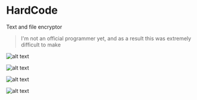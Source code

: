 # HardCode
Text and file encryptor
>I'm not an official programmer yet, and as a result this was extremely difficult to make

![alt text](https://cdn.discordapp.com/attachments/937053497545875536/1042504763973050378/image.png)


![alt text](https://cdn.discordapp.com/attachments/937053497545875536/1042504785003294730/image.png)


![alt text](https://cdn.discordapp.com/attachments/937053497545875536/1042504961721909268/image.png)


![alt text](https://cdn.discordapp.com/attachments/937053497545875536/1042505055263281183/image.png)
